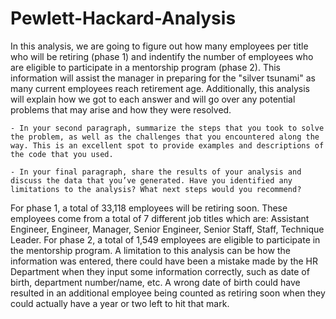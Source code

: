 # Pewlett-Hackard-Analysis

In this analysis, we are going to figure out how many employees per title who will be retiring (phase 1) and indentify the number of employees who are eligible to participate in a mentorship program (phase 2). This information will assist the manager in preparing for the "silver tsunami" as many current employees reach retirement age. Additionally, this analysis will explain how we got to each answer and will go over any potential problems that may arise and how they were resolved.
   
    
    - In your second paragraph, summarize the steps that you took to solve the problem, as well as the challenges that you encountered along the way. This is an excellent spot to provide examples and descriptions of the code that you used.
    
    - In your final paragraph, share the results of your analysis and discuss the data that you’ve generated. Have you identified any limitations to the analysis? What next steps would you recommend?
    
For phase 1, a total of 33,118 employees will be retiring soon. These employees come from a total of 7 different job titles which are: Assistant Engineer, Engineer, Manager, Senior Engineer, Senior Staff, Staff, Technique Leader. For phase 2, a total of 1,549 employees are eligible to participate in the mentorship program.
A limitation to this analysis can be how the information was entered, there could have been a mistake made by the HR Department when they input some information correctly, such as date of birth, department number/name, etc. A wrong date of birth could have resulted in an additional employee being counted as retiring soon when they could actually have a year or two left to hit that mark.

